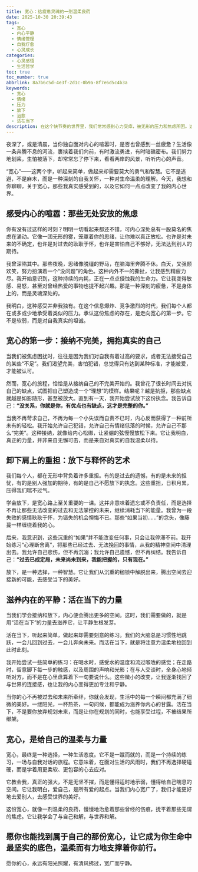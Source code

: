 ```yaml
---
title: 宽心：给疲惫灵魂的一剂温柔良药
date: 2025-10-30 20:39:43
tags:
  - 宽心
  - 内心平静
  - 情绪管理
  - 自我疗愈
  - 心灵成长
categories:
  - 心灵感悟
  - 生活哲学
toc: true
toc_number: true
abbrlink: 8a7b6c5d-4e3f-2d1c-0b9a-8f7e6d5c4b3a
keywords:
  - 宽心
  - 情绪
  - 压力
  - 放下
  - 治愈
  - 活在当下
description: 在这个快节奏的世界里，我们常常感到心力交瘁，被无形的压力和焦虑所困。这篇文章，是一封写给每一个疲惫灵魂的温柔信笺，它不讲故事，只分享那些关于“宽心”的真实感悟与内心变化。让我们一起，从接纳不完美开始，学着放下，学着活在当下，最终找到那份属于自己的宁静与力量。
---
```


夜深了，或是清晨，当你独自面对内心的喧嚣时，是否也曾感到一丝疲惫？生活像一条奔腾不息的河流，裹挟着我们向前，有时激流勇进，有时暗礁密布。我们努力地划桨，生怕被落下，却常常忘了停下来，看看两岸的风景，听听内心的声音。

“宽心”——这两个字，听起来简单，做起来却需要莫大的勇气和智慧。它不是逃避，不是麻木，而是一种深刻的自我关怀，一种对生命温柔的理解。今天，我想和你聊聊，关于宽心，那些我真实感受到的，以及它如何一点点改变了我的内心世界。

## 感受内心的喧嚣：那些无处安放的焦虑

你有没有过这样的时刻？明明一切看起来都还不错，可内心深处总有一股莫名的焦虑在涌动。它像一团无形的雾，笼罩着你的思绪，让你难以真正放松。也许是对未来的不确定，也许是对过去的耿耿于怀，也许是害怕自己不够好，无法达到别人的期待。

我曾深陷其中。那些夜晚，思绪像脱缰的野马，在脑海里奔腾不休。白天，又强颜欢笑，努力扮演着一个“没问题”的角色。这种内外不一的撕扯，让我感到精疲力尽。我开始意识到，这种持续的内耗，正在一点点侵蚀我的生命力。它让我变得敏感、易怒，甚至对曾经热爱的事物也提不起兴趣。那是一种深刻的疲惫，不是身体上的，而是灵魂深处的。

我明白，这种感受并非我独有。在这个信息爆炸、竞争激烈的时代，我们每个人都在或多或少地承受着类似的压力。承认这份焦虑的存在，是走向宽心的第一步。它不是软弱，而是对自我真实的坦诚。

## 宽心的第一步：接纳不完美，拥抱真实的自己

当我们被焦虑困扰时，往往是因为我们对自我有着过高的要求，或者无法接受自己的某些“不足”。我们渴望完美，害怕犯错，总觉得只有达到某种标准，才能被爱，才能被认可。

然而，宽心的旅程，恰恰是从接纳自己的不完美开始的。我曾花了很长时间去对抗自己的缺点，试图把自己塑造成一个“理想”的模样。结果呢？越是抗拒，那些缺点就越是如影随形，甚至被放大。直到有一天，我开始尝试放下这份执念。我告诉自己：**“没关系，你就是你，有优点也有缺点，这才是完整的你。”**

当我不再苛求自己，不再为每一个小失误而自责不已时，内心反而获得了一种前所未有的轻松。我开始允许自己犯错，允许自己有情绪低落的时候，允许自己不那么“完美”。这种接纳，就像给内心松绑，让紧绷的弦慢慢放松下来。它让我明白，真正的力量，并非来自无懈可击，而是来自对真实的自我温柔以待。

## 卸下肩上的重担：放下与释怀的艺术

我们每个人，都在无形中背负着许多重担。有的是过去的遗憾，有的是未来的担忧，有的是别人强加的期待，有的是自己不愿放下的执念。这些重担，日积月累，压得我们喘不过气。

学会放下，是宽心路上至关重要的一课。这并非意味着遗忘或不负责任，而是选择不再让那些无法改变的过去和无法掌控的未来，继续消耗当下的能量。我曾为一段失败的感情耿耿于怀，为错失的机会懊悔不已。那些“如果当初……”的念头，像藤蔓一样缠绕着我的心。

后来，我意识到，这些沉重的“如果”并不能改变任何事，只会让我停滞不前。我开始练习“心理断舍离”，将那些已经过去、无法挽回的事情，从我的精神空间中清理出去。我允许自己悲伤，但不再沉溺；我允许自己遗憾，但不再纠结。我告诉自己：**“过去已成定局，未来尚未到来，我能把握的，只有现在。”**

放下，是一种选择，一种智慧。它让我们从沉重的枷锁中解脱出来，腾出空间去迎接新的可能，去感受当下的美好。

## 滋养内在的平静：活在当下的力量

当我们学会接纳和放下，内心便会腾出更多的空间。这时，我们需要做的，就是用“活在当下”的力量去滋养它，让平静生根发芽。

活在当下，听起来简单，做起来却需要刻意的练习。我们的大脑总是习惯性地跳跃，一会儿回到过去，一会儿奔向未来。而活在当下，就是将注意力温柔地拉回到此时此刻。

我开始尝试一些简单的练习：在喝水时，感受水的温度和流过喉咙的感觉；在走路时，留意脚下每一步的触感，以及周围的声响和光影；在与人交谈时，全身心地倾听对方，而不是在心里盘算着下一句要说什么。这些微小的改变，让我逐渐找回了与世界的连接感，也让我的内心变得更加专注和宁静。

当你的心不再被过去和未来所牵绊，你就会发现，生活中的每一个瞬间都充满了细微的美好。一缕阳光，一杯热茶，一句问候，都能成为滋养你内心的甘露。活在当下，不是要你放弃规划未来，而是让你在规划的同时，也能享受过程，不被结果所绑架。

## 宽心，是给自己的温柔与力量

宽心，最终是一种选择，一种生活态度。它不是一蹴而就的，而是一个持续的练习，一场与自我对话的旅程。它意味着，在面对生活的风雨时，我们不再选择硬碰硬，而是学着用更柔软、更包容的心去应对。

它教会我，真正的强大，不是无坚不摧，而是懂得适时地示弱，懂得给自己喘息的空间。它让我明白，爱自己，是所有爱的起点。当我们内心宽广了，我们才能更好地去爱别人，去感受世界的美好。

这份宽心，就像一剂温柔的良药，慢慢地治愈着那些曾经的伤痕，抚平着那些无谓的焦虑。它让我学会了与自己和解，与世界和解。

愿你也能找到属于自己的那份宽心，让它成为你生命中最坚实的底色，温柔而有力地支撑着你前行。
---
愿你的心，永远有阳光照耀，有清风拂过，宽广而宁静。

